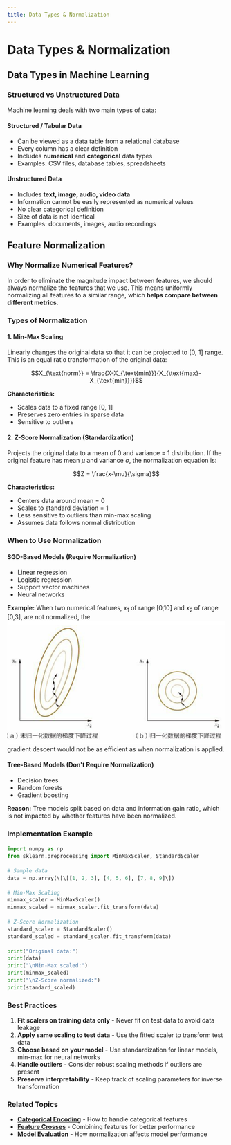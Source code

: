 ```yaml
---
title: Data Types & Normalization
---
```


# Data Types & Normalization

## Data Types in Machine Learning

### Structured vs Unstructured Data

Machine learning deals with two main types of data:

#### **Structured / Tabular Data**
- Can be viewed as a data table from a relational database
- Every column has a clear definition
- Includes **numerical** and **categorical** data types
- Examples: CSV files, database tables, spreadsheets

#### **Unstructured Data**
- Includes **text, image, audio, video data**
- Information cannot be easily represented as numerical values
- No clear categorical definition
- Size of data is not identical
- Examples: documents, images, audio recordings

## Feature Normalization

### Why Normalize Numerical Features?

In order to eliminate the magnitude impact between features, we should always normalize the features that we use. This means uniformly normalizing all features to a similar range, which **helps compare between different metrics**.

### Types of Normalization

#### **1. Min-Max Scaling**
Linearly changes the original data so that it can be projected to [0, 1] range. This is an equal ratio transformation of the original data:

$$X_{\text{norm}} = \frac{X-X_{\text{min}}}{X_{\text{max}-X_{\text{min}}}}$$

**Characteristics:**
- Scales data to a fixed range [0, 1]
- Preserves zero entries in sparse data
- Sensitive to outliers

#### **2. Z-Score Normalization (Standardization)**
Projects the original data to a mean of 0 and variance = 1 distribution. If the original feature has mean $\mu$ and variance $\sigma$, the normalization equation is:

$$Z = \frac{x-\mu}{\sigma}$$

**Characteristics:**
- Centers data around mean = 0
- Scales to standard deviation = 1
- Less sensitive to outliers than min-max scaling
- Assumes data follows normal distribution

### When to Use Normalization

#### **SGD-Based Models (Require Normalization)**
- Linear regression
- Logistic regression
- Support vector machines
- Neural networks

**Example:** When two numerical features, $x_1$ of range [0,10] and $x_2$ of range [0,3], are not normalized, the ![Screenshot](<../resources/Screenshot 2025-08-05 at 8.22.11 PM.png>) gradient descent would not be as efficient as when normalization is applied.

#### **Tree-Based Models (Don't Require Normalization)**
- Decision trees
- Random forests
- Gradient boosting

**Reason:** Tree models split based on data and information gain ratio, which is not impacted by whether features have been normalized.

### Implementation Example

```python
import numpy as np
from sklearn.preprocessing import MinMaxScaler, StandardScaler

# Sample data
data = np.array(\[\[[1, 2, 3], [4, 5, 6], [7, 8, 9]\])

# Min-Max Scaling
minmax_scaler = MinMaxScaler()
minmax_scaled = minmax_scaler.fit_transform(data)

# Z-Score Normalization
standard_scaler = StandardScaler()
standard_scaled = standard_scaler.fit_transform(data)

print("Original data:")
print(data)
print("\nMin-Max scaled:")
print(minmax_scaled)
print("\nZ-Score normalized:")
print(standard_scaled)
```

### Best Practices

1. **Fit scalers on training data only** - Never fit on test data to avoid data leakage
2. **Apply same scaling to test data** - Use the fitted scaler to transform test data
3. **Choose based on your model** - Use standardization for linear models, min-max for neural networks
4. **Handle outliers** - Consider robust scaling methods if outliers are present
5. **Preserve interpretability** - Keep track of scaling parameters for inverse transformation

### Related Topics

- **[Categorical Encoding](categorical_encoding.md)** - How to handle categorical features
- **[Feature Crosses](feature_crosses.md)** - Combining features for better performance
- **[Model Evaluation](../model_evaluation/evaluation_methods.md)** - How normalization affects model performance
